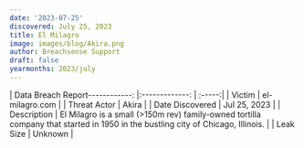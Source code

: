 ```yaml
---
date: '2023-07-25'
discovered: July 25, 2023
title: El Milagro
image: images/blog/Akira.png
author: Breachsense Support
draft: false
yearmonths: 2023/july
---
```


| Data Breach Report------------:     |:-------------:    | :-----:|
| Victim      | el-milagro.com      | 
| Threat Actor      | Akira      | 
| Date Discovered      | Jul 25, 2023      | 
| Description      | El Milagro is a small (>150m rev) family-owned tortilla company that started in 1950 in the bustling city of Chicago, Illinois.      | 
| Leak Size      | Unknown      | 

